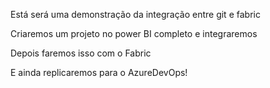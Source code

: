 Está será uma demonstração da integração entre git e fabric

Criaremos um projeto no power BI completo e integraremos

Depois faremos isso com o Fabric

E ainda replicaremos para o AzureDevOps!
